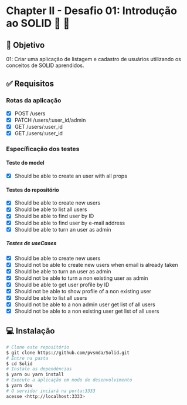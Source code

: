 # Chapter II - Desafio 01: Introdução ao SOLID :rocket: :purple_heart:

## :dart: Objetivo

01: Criar uma aplicação de listagem e cadastro de usuários utilizando os conceitos de SOLID aprendidos.

## :white_check_mark: Requisitos

### Rotas da aplicação

- [x] POST /users
- [x] PATCH /users/:user_id/admin
- [x] GET /users/:user_id
- [x] GET /users/:user_id

### Específicação dos testes

#### Teste do model

- [x] Should be able to create an user with all props

#### Testes do repositório

- [x] Should be able to create new users
- [x] Should be able to list all users
- [x] Should be able to find user by ID
- [x] Should be able to find user by e-mail address
- [x] Should be able to turn an user as admin

##### Testes de useCases

- [x] Should be able to create new users
- [x] Should not be able to create new users when email is already taken
- [x] Should be able to turn an user as admin
- [x] Should not be able to turn a non existing user as admin
- [x] Should be able to get user profile by ID
- [x] Should not be able to show profile of a non existing user
- [x] Should be able to list all users
- [x] Should not be able to a non admin user get list of all users
- [x] Should not be able to a non existing user get list of all users

## :computer: Instalação

```bash
# Clone este repositório
$ git clone https://github.com/pvsmda/Solid.git
# Entre na pasta
$ cd Solid
# Instale as dependências
$ yarn ou yarn install
# Execute a aplicação em modo de desenvolvimento
$ yarn dev
# O servidor inciará na porta:3333
acesse <http://localhost:3333>
```
